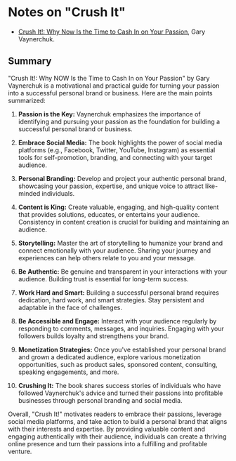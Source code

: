 # Notes on "Crush It"

* [Crush It!: Why Now Is the Time to Cash In on Your Passion](https://amzn.to/44OBpU6), Gary Vaynerchuk.

## Summary

"Crush It!: Why NOW Is the Time to Cash In on Your Passion" by Gary Vaynerchuk is a motivational and practical guide for turning your passion into a successful personal brand or business. Here are the main points summarized:

1. **Passion is the Key:** Vaynerchuk emphasizes the importance of identifying and pursuing your passion as the foundation for building a successful personal brand or business.

2. **Embrace Social Media:** The book highlights the power of social media platforms (e.g., Facebook, Twitter, YouTube, Instagram) as essential tools for self-promotion, branding, and connecting with your target audience.

3. **Personal Branding:** Develop and project your authentic personal brand, showcasing your passion, expertise, and unique voice to attract like-minded individuals.

4. **Content is King:** Create valuable, engaging, and high-quality content that provides solutions, educates, or entertains your audience. Consistency in content creation is crucial for building and maintaining an audience.

5. **Storytelling:** Master the art of storytelling to humanize your brand and connect emotionally with your audience. Sharing your journey and experiences can help others relate to you and your message.

6. **Be Authentic:** Be genuine and transparent in your interactions with your audience. Building trust is essential for long-term success.

7. **Work Hard and Smart:** Building a successful personal brand requires dedication, hard work, and smart strategies. Stay persistent and adaptable in the face of challenges.

8. **Be Accessible and Engage:** Interact with your audience regularly by responding to comments, messages, and inquiries. Engaging with your followers builds loyalty and strengthens your brand.

9. **Monetization Strategies:** Once you've established your personal brand and grown a dedicated audience, explore various monetization opportunities, such as product sales, sponsored content, consulting, speaking engagements, and more.

10. **Crushing It:** The book shares success stories of individuals who have followed Vaynerchuk's advice and turned their passions into profitable businesses through personal branding and social media.

Overall, "Crush It!" motivates readers to embrace their passions, leverage social media platforms, and take action to build a personal brand that aligns with their interests and expertise. By providing valuable content and engaging authentically with their audience, individuals can create a thriving online presence and turn their passions into a fulfilling and profitable venture.

